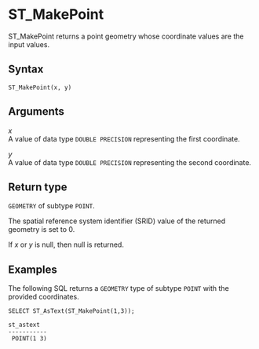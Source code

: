 # ST\_MakePoint<a name="ST_MakePoint-function"></a>

ST\_MakePoint returns a point geometry whose coordinate values are the input values\. 

## Syntax<a name="ST_MakePoint-function-syntax"></a>

```
ST_MakePoint(x, y)
```

## Arguments<a name="ST_MakePoint-function-arguments"></a>

 *x*   
A value of data type `DOUBLE PRECISION` representing the first coordinate\. 

 *y*   
A value of data type `DOUBLE PRECISION` representing the second coordinate\. 

## Return type<a name="ST_MakePoint-function-return"></a>

`GEOMETRY` of subtype `POINT`\. 

The spatial reference system identifier \(SRID\) value of the returned geometry is set to 0\. 

If *x* or *y* is null, then null is returned\. 

## Examples<a name="ST_MakePoint-function-examples"></a>

The following SQL returns a `GEOMETRY` type of subtype `POINT` with the provided coordinates\. 

```
SELECT ST_AsText(ST_MakePoint(1,3));
```

```
st_astext
-----------
 POINT(1 3)
```